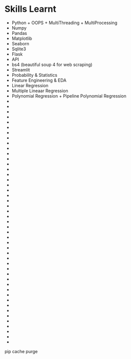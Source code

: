 # Skills Learnt
-  Python + OOPS + MultiThreading + MultiProcessing
-  Numpy
-  Pandas
-  Matplotlib
-  Seaborn
-  Sqlite3
-  Flask
-  API
-  bs4 (beautiful soup 4 for web scraping)
-  Streamlit
-  Probability & Statistics
-  Feature Engineering & EDA
-  Linear Regression 
-  Multiple Lineaar Regression
-  Polynomial Regression + Pipeline Polynomial Regression
-  
-  
-  
-  
-  
-  
-  
-  
-  
-  
-  
-  
-  
-  
-  
-  
-  
-  
-  
-  
-  
-  
-  
- 
-  
-  
-  
-  
-  
-  
-  
-  
-  
-  
-  
-  
-  
-  
-  
-  
-  
-  
-  
-  
-  
-  
-  

pip cache purge